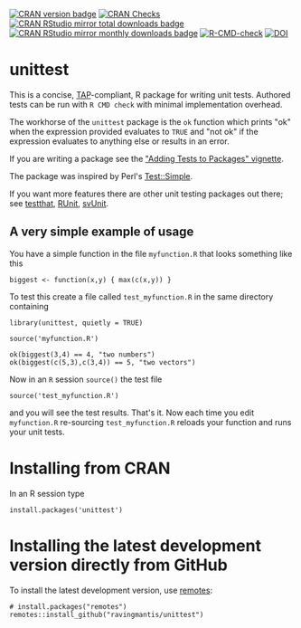 [![CRAN version badge](https://img.shields.io/cran/v/unittest.svg)](https://cran.r-project.org/package=unittest)
[![CRAN Checks](https://cranchecks.info/badges/summary/unittest)](https://cran.r-project.org/web/checks/check_results_unittest.html)
[![CRAN RStudio mirror total downloads badge](https://cranlogs.r-pkg.org/badges/grand-total/unittest?color=001577)](https://cran.r-project.org/package=unittest)
[![CRAN RStudio mirror monthly downloads badge](https://cranlogs.r-pkg.org/badges/unittest?color=001577)](https://cran.r-project.org/package=unittest)
[![R-CMD-check](https://github.com/ravingmantis/unittest/workflows/R-CMD-check/badge.svg)](https://github.com/ravingmantis/unittest/actions)
[![DOI](https://zenodo.org/badge/23253323.svg)](https://zenodo.org/badge/latestdoi/23253323)

unittest
========

This is a concise, [TAP](http://testanything.org/)-compliant, R package for writing unit tests. Authored tests can be run with `R CMD check` with minimal implementation overhead.

The workhorse of the `unittest` package is the `ok` function which prints "ok" when the expression provided evaluates to `TRUE` and "not ok" if the expression evaluates to anything else or results in an error.

If you are writing a package see the ["Adding Tests to Packages" vignette](https://cran.r-project.org/web/packages/unittest/vignettes/testing_packages.html).

The package was inspired by Perl's [Test::Simple](https://metacpan.org/pod/Test::Simple).

If you want more features there are other unit testing packages out there; see [testthat](https://CRAN.R-project.org/package=testthat), [RUnit](https://CRAN.R-project.org/package=RUnit), [svUnit](https://CRAN.R-project.org/package=svUnit).

A very simple example of usage
------------------------------

You have a simple function in the file `myfunction.R` that looks something like this

    biggest <- function(x,y) { max(c(x,y)) }
       
To test this create a file called `test_myfunction.R` in the same directory containing

    library(unittest, quietly = TRUE)
    
    source('myfunction.R')
    
    ok(biggest(3,4) == 4, "two numbers")    
    ok(biggest(c(5,3),c(3,4)) == 5, "two vectors")    

Now in an `R` session `source()` the test file

    source('test_myfunction.R')

and you will see the test results. That's it.  Now each time you edit `myfunction.R` re-sourcing `test_myfunction.R` reloads your function and runs your unit tests.

Installing from CRAN
====================

In an R session type

    install.packages('unittest')

Installing the latest development version directly from GitHub
==============================================================

To install the latest development version, use [remotes](https://CRAN.R-project.org/package=remotes):

    # install.packages("remotes")
    remotes::install_github("ravingmantis/unittest")
